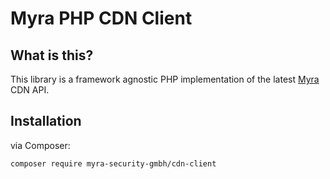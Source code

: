 Myra PHP CDN Client
======

What is this?
-------------

This library is a framework agnostic PHP implementation of the latest [Myra](https://myracloud.com/) CDN API.

Installation
------------
via Composer:
    
    composer require myra-security-gmbh/cdn-client
